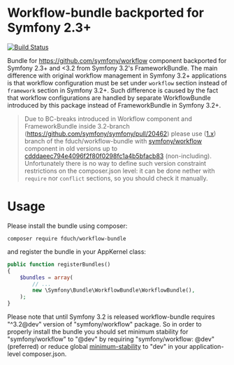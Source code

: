Workflow-bundle backported for Symfony 2.3+
===========================================

[![Build Status](https://travis-ci.org/fduch/workflow-bundle.svg?branch=master)](https://travis-ci.org/fduch/workflow-bundle)

Bundle for https://github.com/symfony/workflow component backported for Symfony 2.3+ and <3.2 from Symfony 3.2's FrameworkBundle.
The main difference with original workflow management in Symfony 3.2+ applications is that 
workflow configuration must be set under `workflow` section instead of `framework` section in Symfony 3.2+.
Such difference is caused by the fact that workflow configurations are handled by 
separate WorkflowBundle introduced by this package instead of FrameworkBundle in Symfony 3.2+.


> Due to BC-breaks introduced in Workflow component and FrameworkBundle inside 3.2-branch (https://github.com/symfony/symfony/pull/20462)
> please use ([1.x](https://github.com/fduch/workflow-bundle/tree/1.x)) branch of the fduch/workflow-bundle with [symfony/workflow](https://github.com/symfony/workflow) component in old versions up to [cdddaeec794e4096f2f80f0298fc1a4b5bfacb83](https://github.com/symfony/workflow/commit/cdddaeec794e4096f2f80f0298fc1a4b5bfacb83) (non-including).
> Unfortunately there is no way to define such version constraint restrictions on the composer.json level: it can be done nether with `require` nor  `conflict` sections, so you should check it manually.


Usage
=====
Please install the bundle using composer:
```
composer require fduch/workflow-bundle
```

and register the bundle in your AppKernel class:
```php
public function registerBundles()
{
    $bundles = array(
        // ...
        new \Symfony\Bundle\WorkflowBundle\WorkflowBundle(),
    );
}
```

Please note that until Symfony 3.2 is released workflow-bundle requires "^3.2@dev" version of "symfony/workflow"
package. So in order to properly install the bundle you should set minimum stability for "symfony/workflow" 
to "@dev" by requiring "symfony/workflow: @dev" (preferred) or reduce global [minimum-stability](https://getcomposer.org/doc/04-schema.md#minimum-stability) to "dev" in your application-level composer.json. 


